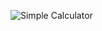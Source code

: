 ![Simple Calculator](https://github.com/user-attachments/assets/c49400a3-585c-4647-a94a-7b1e7d45834c)
